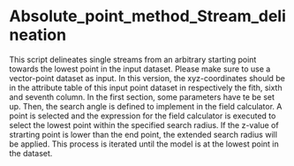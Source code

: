 # Absolute_point_method_Stream_delineation

This script delineates single streams from an arbitrary starting point towards the lowest point in the input dataset. Please make sure to use a vector-point dataset as input. In this version, the xyz-coordinates should be in the attribute table of this input point dataset in respectively the fith, sixth and seventh column. In the first section, some parameters have te be set up. Then, the search angle is defined to implement in the field calculator. A point is selected and the expression for the field calculator is executed to select the lowest point within the specified search radius. If the z-value of strarting point is lower than the end point, the extended search radius will be applied. This process is iterated until the model is at the lowest point in the dataset.
